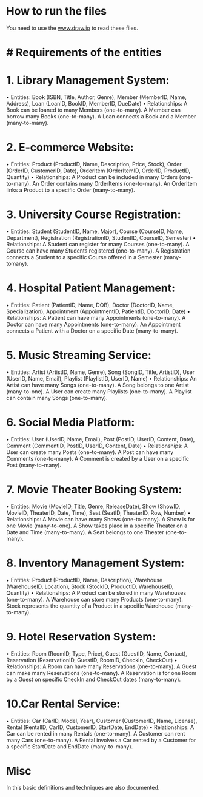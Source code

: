 # How to run the files
You need to use the www.draw.io to read these files.

# # Requirements of the entities

# 1. Library Management System:
  • Entities: Book (ISBN, Title, Author, Genre), Member (MemberID, Name, 
  Address), Loan (LoanID, BookID, MemberID, DueDate)
  • Relationships: A Book can be loaned to many Members (one-to-many). A 
  Member can borrow many Books (one-to-many). A Loan connects a Book 
  and a Member (many-to-many).

# 2. E-commerce Website:
  • Entities: Product (ProductID, Name, Description, Price, Stock), Order 
  (OrderID, CustomerID, Date), OrderItem (OrderItemID, OrderID, ProductID, 
  Quantity)
  • Relationships: A Product can be included in many Orders (one-to-many). An 
  Order contains many OrderItems (one-to-many). An OrderItem links a 
  Product to a specific Order (many-to-many).

# 3. University Course Registration:
  • Entities: Student (StudentID, Name, Major), Course (CourseID, Name, 
  Department), Registration (RegistrationID, StudentID, CourseID, Semester)
  • Relationships: A Student can register for many Courses (one-to-many). A 
  Course can have many Students registered (one-to-many). A Registration 
  connects a Student to a specific Course offered in a Semester (many-tomany).

# 4. Hospital Patient Management:
  • Entities: Patient (PatientID, Name, DOB), Doctor (DoctorID, Name, 
  Specialization), Appointment (AppointmentID, PatientID, DoctorID, Date)
  • Relationships: A Patient can have many Appointments (one-to-many). A 
  Doctor can have many Appointments (one-to-many). An Appointment 
  connects a Patient with a Doctor on a specific Date (many-to-many).

# 5. Music Streaming Service:
  • Entities: Artist (ArtistID, Name, Genre), Song (SongID, Title, ArtistID), User 
  (UserID, Name, Email), Playlist (PlaylistID, UserID, Name)
  • Relationships: An Artist can have many Songs (one-to-many). A Song belongs 
  to one Artist (many-to-one). A User can create many Playlists (one-to-many). 
  A Playlist can contain many Songs (one-to-many).

# 6. Social Media Platform:
  • Entities: User (UserID, Name, Email), Post (PostID, UserID, Content, Date), 
  Comment (CommentID, PostID, UserID, Content, Date)
  • Relationships: A User can create many Posts (one-to-many). A Post can have 
  many Comments (one-to-many). A Comment is created by a User on a 
  specific Post (many-to-many).

# 7. Movie Theater Booking System:
  • Entities: Movie (MovieID, Title, Genre, ReleaseDate), Show (ShowID, 
  MovieID, TheaterID, Date, Time), Seat (SeatID, TheaterID, Row, Number)
  • Relationships: A Movie can have many Shows (one-to-many). A Show is for 
  one Movie (many-to-one). A Show takes place in a specific Theater on a Date 
  and Time (many-to-many). A Seat belongs to one Theater (one-to-many).

# 8. Inventory Management System:
  • Entities: Product (ProductID, Name, Description), Warehouse 
  (WarehouseID, Location), Stock (StockID, ProductID, WarehouseID, 
  Quantity)
  • Relationships: A Product can be stored in many Warehouses (one-to-many). 
  A Warehouse can store many Products (one-to-many). Stock represents the 
  quantity of a Product in a specific Warehouse (many-to-many).

# 9. Hotel Reservation System:
  • Entities: Room (RoomID, Type, Price), Guest (GuestID, Name, Contact), 
  Reservation (ReservationID, GuestID, RoomID, CheckIn, CheckOut)
  • Relationships: A Room can have many Reservations (one-to-many). A Guest 
  can make many Reservations (one-to-many). A Reservation is for one Room 
  by a Guest on specific CheckIn and CheckOut dates (many-to-many).

# 10.Car Rental Service:
  • Entities: Car (CarID, Model, Year), Customer (CustomerID, Name, License), 
  Rental (RentalID, CarID, CustomerID, StartDate, EndDate)
  • Relationships: A Car can be rented in many Rentals (one-to-many). A 
  Customer can rent many Cars (one-to-many). A Rental involves a Car rented 
  by a Customer for a specific StartDate and EndDate (many-to-many).



# Misc

In this basic definitions and techniques are also documented.
